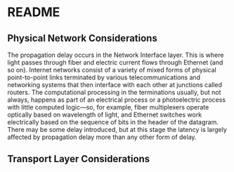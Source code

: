 # README

##  Physical Network Considerations

The propagation delay occurs in the Network Interface layer. This is where light passes through fiber and electric current flows through Ethernet (and so on). Internet networks consist of a variety of mixed forms of physical point-to-point links terminated by various telecommunications and networking systems that then interface with each other at junctions called routers. The computational processing in the terminations usually, but not always, happens as part of an electrical process or a photoelectric process with little computed logic—so, for example, fiber multiplexers operate optically based on wavelength of light, and Ethernet switches work electrically based on the sequence of bits in the header of the datagram. There may be some delay introduced, but at this stage the latency is largely affected by propagation delay more than any other form of delay.

## Transport Layer Considerations
